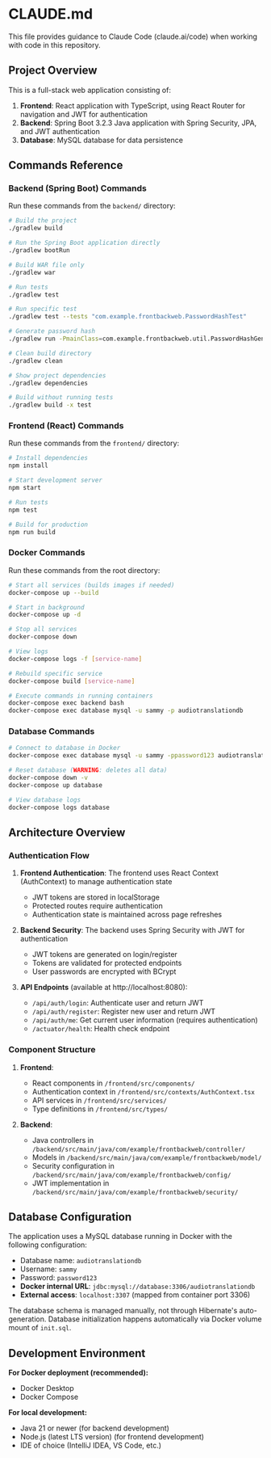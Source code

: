 # CLAUDE.md

This file provides guidance to Claude Code (claude.ai/code) when working with code in this repository.

## Project Overview

This is a full-stack web application consisting of:
1. **Frontend**: React application with TypeScript, using React Router for navigation and JWT for authentication
2. **Backend**: Spring Boot 3.2.3 Java application with Spring Security, JPA, and JWT authentication
3. **Database**: MySQL database for data persistence

## Commands Reference

### Backend (Spring Boot) Commands

Run these commands from the `backend/` directory:

```bash
# Build the project
./gradlew build

# Run the Spring Boot application directly
./gradlew bootRun

# Build WAR file only
./gradlew war

# Run tests
./gradlew test

# Run specific test
./gradlew test --tests "com.example.frontbackweb.PasswordHashTest"

# Generate password hash
./gradlew run -PmainClass=com.example.frontbackweb.util.PasswordHashGenerator

# Clean build directory
./gradlew clean

# Show project dependencies
./gradlew dependencies

# Build without running tests
./gradlew build -x test
```

### Frontend (React) Commands

Run these commands from the `frontend/` directory:

```bash
# Install dependencies
npm install

# Start development server
npm start

# Run tests
npm test

# Build for production
npm run build
```

### Docker Commands

Run these commands from the root directory:

```bash
# Start all services (builds images if needed)
docker-compose up --build

# Start in background
docker-compose up -d

# Stop all services  
docker-compose down

# View logs
docker-compose logs -f [service-name]

# Rebuild specific service
docker-compose build [service-name]

# Execute commands in running containers
docker-compose exec backend bash
docker-compose exec database mysql -u sammy -p audiotranslationdb
```

### Database Commands

```bash
# Connect to database in Docker
docker-compose exec database mysql -u sammy -ppassword123 audiotranslationdb

# Reset database (WARNING: deletes all data)
docker-compose down -v
docker-compose up database

# View database logs
docker-compose logs database
```

## Architecture Overview

### Authentication Flow

1. **Frontend Authentication**: The frontend uses React Context (AuthContext) to manage authentication state
   - JWT tokens are stored in localStorage
   - Protected routes require authentication
   - Authentication state is maintained across page refreshes

2. **Backend Security**: The backend uses Spring Security with JWT for authentication
   - JWT tokens are generated on login/register
   - Tokens are validated for protected endpoints
   - User passwords are encrypted with BCrypt

3. **API Endpoints** (available at http://localhost:8080):
   - `/api/auth/login`: Authenticate user and return JWT
   - `/api/auth/register`: Register new user and return JWT
   - `/api/auth/me`: Get current user information (requires authentication)
   - `/actuator/health`: Health check endpoint

### Component Structure

1. **Frontend**:
   - React components in `/frontend/src/components/`
   - Authentication context in `/frontend/src/contexts/AuthContext.tsx`
   - API services in `/frontend/src/services/`
   - Type definitions in `/frontend/src/types/`

2. **Backend**:
   - Java controllers in `/backend/src/main/java/com/example/frontbackweb/controller/`
   - Models in `/backend/src/main/java/com/example/frontbackweb/model/`
   - Security configuration in `/backend/src/main/java/com/example/frontbackweb/config/`
   - JWT implementation in `/backend/src/main/java/com/example/frontbackweb/security/`

## Database Configuration

The application uses a MySQL database running in Docker with the following configuration:
- Database name: `audiotranslationdb`
- Username: `sammy`
- Password: `password123`
- **Docker internal URL**: `jdbc:mysql://database:3306/audiotranslationdb`
- **External access**: `localhost:3307` (mapped from container port 3306)

The database schema is managed manually, not through Hibernate's auto-generation. Database initialization happens automatically via Docker volume mount of `init.sql`.

## Development Environment

**For Docker deployment (recommended):**
- Docker Desktop
- Docker Compose

**For local development:**
- Java 21 or newer (for backend development)
- Node.js (latest LTS version) (for frontend development)
- IDE of choice (IntelliJ IDEA, VS Code, etc.)